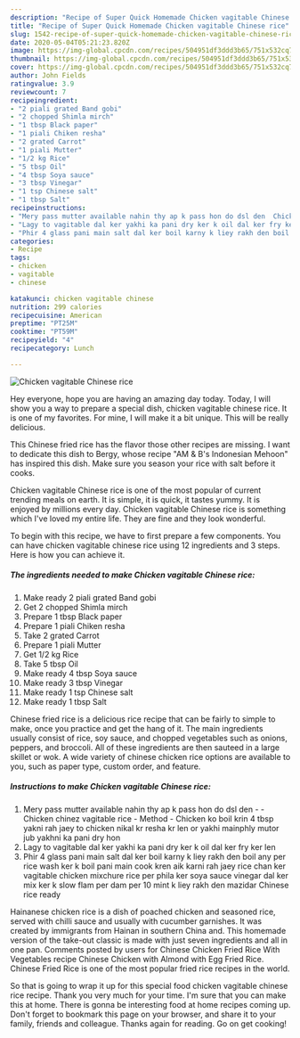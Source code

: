 ```yaml
---
description: "Recipe of Super Quick Homemade Chicken vagitable Chinese rice"
title: "Recipe of Super Quick Homemade Chicken vagitable Chinese rice"
slug: 1542-recipe-of-super-quick-homemade-chicken-vagitable-chinese-rice
date: 2020-05-04T05:21:23.820Z
image: https://img-global.cpcdn.com/recipes/504951df3ddd3b65/751x532cq70/chicken-vagitable-chinese-rice-recipe-main-photo.jpg
thumbnail: https://img-global.cpcdn.com/recipes/504951df3ddd3b65/751x532cq70/chicken-vagitable-chinese-rice-recipe-main-photo.jpg
cover: https://img-global.cpcdn.com/recipes/504951df3ddd3b65/751x532cq70/chicken-vagitable-chinese-rice-recipe-main-photo.jpg
author: John Fields
ratingvalue: 3.9
reviewcount: 7
recipeingredient:
- "2 piali grated Band gobi"
- "2 chopped Shimla mirch"
- "1 tbsp Black paper"
- "1 piali Chiken resha"
- "2 grated Carrot"
- "1 piali Mutter"
- "1/2 kg Rice"
- "5 tbsp Oil"
- "4 tbsp Soya sauce"
- "3 tbsp Vinegar"
- "1 tsp Chinese salt"
- "1 tbsp Salt"
recipeinstructions:
- "Mery pass mutter available nahin thy ap k pass hon do dsl den  Chicken chinez vagitable rice Method Chicken ko boil krin 4 tbsp yakni rah jaey to chicken nikal kr resha kr len or yakhi mainphly mutor jub yakhni ka pani dry hon"
- "Lagy to vagitable dal ker yakhi ka pani dry ker k oil dal ker fry ker len"
- "Phir 4 glass pani main salt dal ker boil karny k liey rakh den boil any per rice wash ker k boil pani main cook kren aik karni rah jaey rice chan ker vagitable chicken mixchure rice per phila ker soya sauce vinegar dal ker mix ker k slow flam per dam per 10 mint k liey rakh den mazidar Chinese rice ready"
categories:
- Recipe
tags:
- chicken
- vagitable
- chinese

katakunci: chicken vagitable chinese 
nutrition: 299 calories
recipecuisine: American
preptime: "PT25M"
cooktime: "PT59M"
recipeyield: "4"
recipecategory: Lunch

---
```



![Chicken vagitable Chinese rice](https://img-global.cpcdn.com/recipes/504951df3ddd3b65/751x532cq70/chicken-vagitable-chinese-rice-recipe-main-photo.jpg)

Hey everyone, hope you are having an amazing day today. Today, I will show you a way to prepare a special dish, chicken vagitable chinese rice. It is one of my favorites. For mine, I will make it a bit unique. This will be really delicious.

This Chinese fried rice has the flavor those other recipes are missing. I want to dedicate this dish to Bergy, whose recipe &#34;AM &amp; B&#39;s Indonesian Mehoon&#34; has inspired this dish. Make sure you season your rice with salt before it cooks.

Chicken vagitable Chinese rice is one of the most popular of current trending meals on earth. It is simple, it is quick, it tastes yummy. It is enjoyed by millions every day. Chicken vagitable Chinese rice is something which I've loved my entire life. They are fine and they look wonderful.


To begin with this recipe, we have to first prepare a few components. You can have chicken vagitable chinese rice using 12 ingredients and 3 steps. Here is how you can achieve it.

<!--inarticleads1-->

##### The ingredients needed to make Chicken vagitable Chinese rice:

1. Make ready 2 piali grated Band gobi
1. Get 2 chopped Shimla mirch
1. Prepare 1 tbsp Black paper
1. Prepare 1 piali Chiken resha
1. Take 2 grated Carrot
1. Prepare 1 piali Mutter
1. Get 1/2 kg Rice
1. Take 5 tbsp Oil
1. Make ready 4 tbsp Soya sauce
1. Make ready 3 tbsp Vinegar
1. Make ready 1 tsp Chinese salt
1. Make ready 1 tbsp Salt


Chinese fried rice is a delicious rice recipe that can be fairly to simple to make, once you practice and get the hang of it. The main ingredients usually consist of rice, soy sauce, and chopped vegetables such as onions, peppers, and broccoli. All of these ingredients are then sauteed in a large skillet or wok. A wide variety of chinese chicken rice options are available to you, such as paper type, custom order, and feature. 

<!--inarticleads2-->

##### Instructions to make Chicken vagitable Chinese rice:

1. Mery pass mutter available nahin thy ap k pass hon do dsl den -  - Chicken chinez vagitable rice - Method - Chicken ko boil krin 4 tbsp yakni rah jaey to chicken nikal kr resha kr len or yakhi mainphly mutor jub yakhni ka pani dry hon
1. Lagy to vagitable dal ker yakhi ka pani dry ker k oil dal ker fry ker len
1. Phir 4 glass pani main salt dal ker boil karny k liey rakh den boil any per rice wash ker k boil pani main cook kren aik karni rah jaey rice chan ker vagitable chicken mixchure rice per phila ker soya sauce vinegar dal ker mix ker k slow flam per dam per 10 mint k liey rakh den mazidar Chinese rice ready


Hainanese chicken rice is a dish of poached chicken and seasoned rice, served with chilli sauce and usually with cucumber garnishes. It was created by immigrants from Hainan in southern China and. This homemade version of the take-out classic is made with just seven ingredients and all in one pan. Comments posted by users for Chinese Chicken Fried Rice With Vegetables recipe Chinese Chicken with Almond with Egg Fried Rice. Chinese Fried Rice is one of the most popular fried rice recipes in the world. 

So that is going to wrap it up for this special food chicken vagitable chinese rice recipe. Thank you very much for your time. I'm sure that you can make this at home. There is gonna be interesting food at home recipes coming up. Don't forget to bookmark this page on your browser, and share it to your family, friends and colleague. Thanks again for reading. Go on get cooking!
